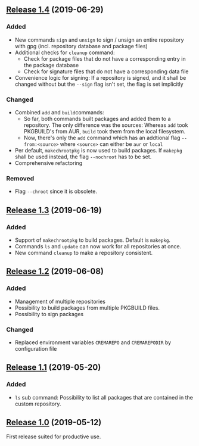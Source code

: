 
## [Release 1.4](https://github.com/mipimipi/crema/releases/tag/1.4) (2019-06-29)

### Added

* New commands `sign` and `unsign` to sign / unsign an entire repository with gpg (incl. repository database and package files)
* Additional checks for `cleanup` command:
    * Check for package files that do not have a corresponding entry in the package database
    * Check for signature files that do not have a corresponding data file
* Convenience logic for signing: If a repository is signed, and it shall be changed without but the `--sign` flag isn't set, the flag is set implicitly

### Changed

* Combined `add` and `build`commands:
    * So far, both commands built packages and added them to a repository. The only difference was the sources: Whereas `add` took PKGBUILD's from AUR, `build` took them from the local filesystem.
    * Now, there's only the `add` command which has an addtional flag `--from:<source>` where `<source>` can either be `aur` or `local`
* Per default, `makechrootpkg` is now used to build packages. If `makepkg` shall be used instead, the flag `--nochroot` has to be set.
* Comprehensive refactoring

### Removed

* Flag `--chroot` since it is obsolete.

## [Release 1.3](https://github.com/mipimipi/crema/releases/tag/1.3) (2019-06-19)

### Added

* Support of `makechrootpkg` to build packages. Default is `makepkg`.
* Commands `ls` and `update` can now work for all repositories at once.
* New command `cleanup` to make a repository consistent.

## [Release 1.2](https://github.com/mipimipi/crema/releases/tag/1.2) (2019-06-08)

### Added

* Management of multiple repositories
* Possibility to build packages from multiple PKGBUILD files.
* Possibility to sign packages

### Changed

* Replaced environment variables `CREMAREPO` and `CREMAREPODIR` by configuration file

## [Release 1.1](https://github.com/mipimipi/crema/releases/tag/1.1) (2019-05-20)

### Added

* `ls` sub command: Possibility to list all packages that are contained in the custom repository.


## [Release 1.0](https://github.com/mipimipi/crema/releases/tag/1.0) (2019-05-12)

First release suited for productive use.
